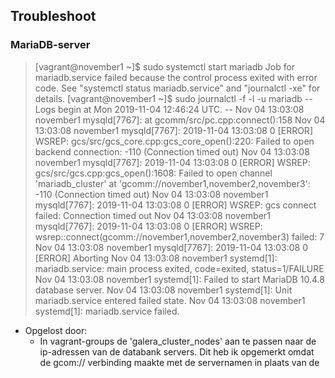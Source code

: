## Troubleshoot

### MariaDB-server
> [vagrant@november1 ~]$ sudo systemctl start mariadb
Job for mariadb.service failed because the control process exited with error code. See "systemctl status mariadb.service" and "journalctl -xe" for details.
[vagrant@november1 ~]$ sudo journalctl -f -l -u mariadb
-- Logs begin at Mon 2019-11-04 12:46:24 UTC. --
Nov 04 13:03:08 november1 mysqld[7767]: at gcomm/src/pc.cpp:connect():158
Nov 04 13:03:08 november1 mysqld[7767]: 2019-11-04 13:03:08 0 [ERROR] WSREP: gcs/src/gcs_core.cpp:gcs_core_open():220: Failed to open backend connection: -110 (Connection timed out)
Nov 04 13:03:08 november1 mysqld[7767]: 2019-11-04 13:03:08 0 [ERROR] WSREP: gcs/src/gcs.cpp:gcs_open():1608: Failed to open channel 'mariadb_cluster' at 'gcomm://november1,november2,november3': -110 (Connection timed out)
Nov 04 13:03:08 november1 mysqld[7767]: 2019-11-04 13:03:08 0 [ERROR] WSREP: gcs connect failed: Connection timed out
Nov 04 13:03:08 november1 mysqld[7767]: 2019-11-04 13:03:08 0 [ERROR] WSREP: wsrep::connect(gcomm://november1,november2,november3) failed: 7
Nov 04 13:03:08 november1 mysqld[7767]: 2019-11-04 13:03:08 0 [ERROR] Aborting
Nov 04 13:03:08 november1 systemd[1]: mariadb.service: main process exited, code=exited, status=1/FAILURE
Nov 04 13:03:08 november1 systemd[1]: Failed to start MariaDB 10.4.8 database server.
Nov 04 13:03:08 november1 systemd[1]: Unit mariadb.service entered failed state.
Nov 04 13:03:08 november1 systemd[1]: mariadb.service failed.

- Opgelost door:
    * In vagrant-groups de 'galera_cluster_nodes' aan te passen naar de ip-adressen van de databank servers. Dit heb ik opgemerkt omdat de gcom:// verbinding maakte met de servernamen in plaats van de  